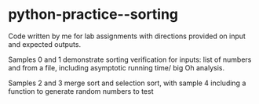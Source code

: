 # python-practice--sorting

Code written by me for lab assignments with directions provided on input and expected outputs. 

Samples 0 and 1 demonstrate sorting verification for inputs: list of numbers and from a file, including asymptotic running time/ big Oh analysis.

Samples 2 and 3 merge sort and selection sort, with sample 4 including a function to generate random numbers to test
